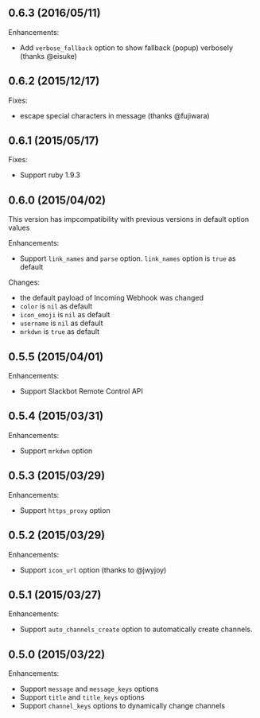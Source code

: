 ## 0.6.3 (2016/05/11)

Enhancements:

* Add `verbose_fallback` option to show fallback (popup) verbosely (thanks @eisuke)

## 0.6.2 (2015/12/17)

Fixes:

* escape special characters in message (thanks @fujiwara)

## 0.6.1 (2015/05/17)

Fixes:

* Support ruby 1.9.3

## 0.6.0 (2015/04/02)

This version has impcompatibility with previous versions in default option values

Enhancements:

* Support `link_names` and `parse` option. `link_names` option is `true` as default

Changes:

* the default payload of Incoming Webhook was changed
* `color` is `nil` as default
* `icon_emoji` is `nil` as default
* `username` is `nil` as default
* `mrkdwn` is `true` as default

## 0.5.5 (2015/04/01)

Enhancements:

* Support Slackbot Remote Control API

## 0.5.4 (2015/03/31)

Enhancements:

* Support `mrkdwn` option

## 0.5.3 (2015/03/29)

Enhancements:

* Support `https_proxy` option

## 0.5.2 (2015/03/29)

Enhancements:

* Support `icon_url` option (thanks to @jwyjoy)

## 0.5.1 (2015/03/27)

Enhancements:

* Support `auto_channels_create` option to automatically create channels.

## 0.5.0 (2015/03/22)

Enhancements:

* Support `message` and `message_keys` options
* Support `title` and `title_keys` options
* Support `channel_keys` options to dynamically change channels
